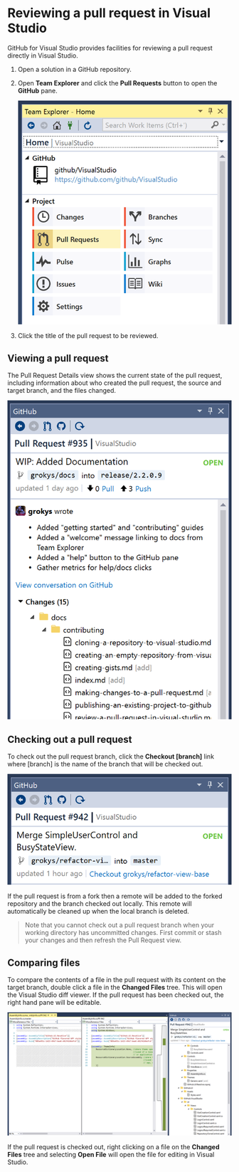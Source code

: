 # Reviewing a pull request in Visual Studio

GitHub for Visual Studio provides facilities for reviewing a pull request directly in Visual Studio.

1. Open a solution in a GitHub repository.

2. Open **Team Explorer** and click the **Pull Requests** button to open the **GitHub** pane.

   ![Pull Requests button in the Team Explorer pane](images/pull-requests-button.png)

3. Click the title of the pull request to be reviewed.

## Viewing a pull request

The Pull Request Details view shows the current state of the pull request, including information about who created the pull request, the source and target branch, and the files changed.

![The details of a single pull request in the GitHub pane](images/pr-details.png)

## Checking out a pull request

To check out the pull request branch, click the **Checkout [branch]** link where [branch] is the name of the branch that will be checked out.

![Location of the checkout link in the GitHub pull request details page](images/pr-details-checkout-link.png)

If the pull request is from a fork then a remote will be added to the forked repository and the branch checked out locally. This remote will automatically be cleaned up when the local branch is deleted.

> Note that you cannot check out a pull request branch when your working directory has uncommitted changes. First commit or stash your changes and then refresh the Pull Request view.

## Comparing files

To compare the contents of a file in the pull request with its content on the target branch, double click a file in the **Changed Files** tree. This will open the Visual Studio diff viewer. If the pull request has been checked out, the right hand pane will be editable.

![Diff of two files in the Visual Studio diff viewer](images/pr-diff-files.png)

If the pull request is checked out, right clicking on a file on the **Changed Files** tree and selecting **Open File** will open the file for editing in Visual Studio.
